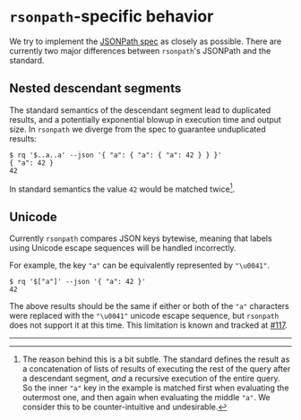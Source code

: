 # `rsonpath`-specific behavior

We try to implement the [JSONPath spec](https://datatracker.ietf.org/doc/draft-ietf-jsonpath-base/)
as closely as possible. There are currently two major differences between
`rsonpath`'s JSONPath and the standard.

## Nested descendant segments

The standard semantics of the descendant segment lead to duplicated results,
and a potentially exponential blowup in execution time and output size.
In `rsonpath` we diverge from the spec to guarantee unduplicated results:

```console
$ rq '$..a..a' --json '{ "a": { "a": { "a": 42 } } }'
{ "a": 42 }
42

```

In standard semantics the value `42` would be matched twice[^descendant-note].

## Unicode

Currently `rsonpath` compares JSON keys bytewise, meaning that labels using
Unicode escape sequences will be handled incorrectly.

For example, the key `"a"` can be equivalently represented by
`"\u0041"`.

```console
$ rq '$["a"]' --json '{ "a": 42 }'
42

```

The above results should be the same if either or both of the `"a"` characters
were replaced with the `"\u0041"` unicode escape sequence, but `rsonpath` does
not support it at this time. This limitation is known and tracked at
[#117](https://github.com/v0ldek/rsonpath/issues/117).

---

[^descendant-note]: The reason behind this is a bit subtle. The standard
defines the result as a concatenation of lists of results of executing
the rest of the query after a descendant segment, _and_ a recursive execution
of the entire query. So the inner `"a"` key in the example is matched first
when evaluating the outermost one, and then again when evaluating the middle `"a"`.
We consider this to be counter-intuitive and undesirable.
